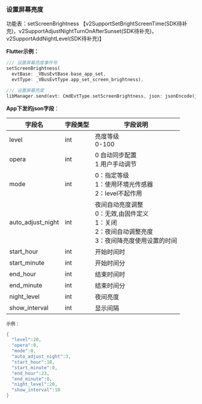 ### 设置屏幕亮度


功能表：setScreenBrightness 【v2SupportSetBrightScreenTime(SDK待补充)，v2SupportAdjustNightTurnOnAfterSunset(SDK待补充)，v2SupportAddNightLevel(SDK待补充)】

**Flutter示例：**

```dart
/// 设置屏幕亮度事件号
setScreenBrightness(
  evtBase: _VBusEvtBase.base_app_set,
  evtType: _VBusEvtType.app_set_screen_brightness),

/// 设置屏幕亮度
libManager.send(evt: CmdEvtType.setScreenBrightness, json: jsonEncode(json));
```



**App下发的json字段**：

| 字段名            | 字段类型 | 字段说明                                                     |
| ----------------- | -------- | ------------------------------------------------------------ |
| level             | int      | 亮度等级<br />0-100                                          |
| opera             | int      | 0 自动同步配置<br />1 用户手动调节                     |
| mode              | int      | 0：指定等级<br />1：使用环境光传感器<br />2：level不起作用 |
| auto_adjust_night | int      | 夜间自动亮度调整 <br />0：无效,由固件定义<br />1：关闭<br />2：夜间自动调整亮度<br />3：夜间降亮度使用设置的时间 |
| start_hour        | int      | 开始时间时                                                   |
| start_minute      | int      | 开始时间分                                                   |
| end_hour          | int      | 结束时间时                                                   |
| end_minute        | int      | 结束时间分                                                   |
| night_level       | int      | 夜间亮度                                                     |
| show_interval     | int      | 显示间隔                                                     |

`示例：`

```c
{
  "level":20,
  "opera":0,
  "mode":0,
  "auto_adjust_night":3,
  "start_hour":18,
  "start_minute":0,
  "end_hour":23,
  "end_minute":0,
  "night_level":20,
  "show_interval":10
}
```

